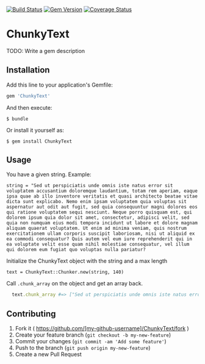 [![Build Status](https://travis-ci.org/Integralist/Sinderella.png?branch=master)](https://travis-ci.org/Integralist/Sinderella)  [![Gem Version](https://badge.fury.io/rb/sinderella.png)](http://badge.fury.io/rb/sinderella) [![Coverage Status](https://coveralls.io/repos/Integralist/Sinderella/badge.png)](https://coveralls.io/r/Integralist/Sinderella)

# ChunkyText

TODO: Write a gem description

## Installation

Add this line to your application's Gemfile:

```ruby
gem 'ChunkyText'
```

And then execute:

    $ bundle

Or install it yourself as:

    $ gem install ChunkyText

## Usage

You have a given string. Example:
    
    string = "Sed ut perspiciatis unde omnis iste natus error sit voluptatem accusantium doloremque laudantium, totam rem aperiam, eaque ipsa quae ab illo inventore veritatis et quasi architecto beatae vitae dicta sunt explicabo. Nemo enim ipsam voluptatem quia voluptas sit aspernatur aut odit aut fugit, sed quia consequuntur magni dolores eos qui ratione voluptatem sequi nesciunt. Neque porro quisquam est, qui dolorem ipsum quia dolor sit amet, consectetur, adipisci velit, sed quia non numquam eius modi tempora incidunt ut labore et dolore magnam aliquam quaerat voluptatem. Ut enim ad minima veniam, quis nostrum exercitationem ullam corporis suscipit laboriosam, nisi ut aliquid ex ea commodi consequatur? Quis autem vel eum iure reprehenderit qui in ea voluptate velit esse quam nihil molestiae consequatur, vel illum qui dolorem eum fugiat quo voluptas nulla pariatur?

Initialize the ChunkyText object with the string and a max length
    
    text = ChunkyText::Chunker.new(string, 140)

Call `.chunk_array` on the object and get an array back.

```ruby
  text.chunk_array #=> ["Sed ut perspiciatis unde omnis iste natus error sit voluptatem accusantium doloremque laudantium, ... , ... , ...]
```

## Contributing

1. Fork it ( https://github.com/[my-github-username]/ChunkyText/fork )
2. Create your feature branch (`git checkout -b my-new-feature`)
3. Commit your changes (`git commit -am 'Add some feature'`)
4. Push to the branch (`git push origin my-new-feature`)
5. Create a new Pull Request
